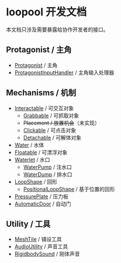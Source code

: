 # loopool 开发文档

本文档只涉及需要暴露给协作开发者的接口。

## Protagonist / 主角

- [Protagonist](Protagonist.md) / 主角
- [ProtagonistInputHandler](ProtagonistInputHandler.md) / 主角输入处理器

## Mechanisms / 机制

- [Interactable](Interactable.md) / 可交互对象
	- [Grabbable](Grabbable.md) / 可抓取对象
	- ~~Placement / 放置机会~~（未实现）
	- [Clickable](Clickable.md) / 可点击对象
	- [Detachable](Detachable.md) / 可解体对象
- [Water](Water.md) / 水体
- [Floatable](Floatable.md) / 可漂浮对象
- [Waterlet](Waterlet.md) / 水口
	- [WaterPump](WaterPump.md) / 注水口
	- [WaterDump](WaterDump.md) / 排水口
- [LoopShape](LoopShape.md) / 回形
	- [PositionalLoopShape](PositionalLoopShape.md) / 基于位置的回形
- [PressurePlate](PressurePlate.md) / 压力板
- [AutomaticDoor](AutomaticDoor.md) / 自动门

## Utility / 工具

- [MeshTile](MeshTile.md) / 铺设工具
- [AudioUtility](AudioUtility.md) / 声音工具
- [RigidbodySound](RigidbodySound.md) / 刚体声音